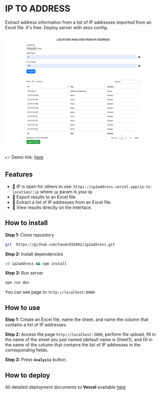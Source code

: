 # IP TO ADDRESS

Extract address information from a list of IP addresses imported from an Excel file. It's free. Deploy server with zezo config.

<img src="https://raw.githubusercontent.com/tandv592082/ip2address/main/intro/Screenshot%202023-06-28%20at%2020.38.22.png" width="auto" height="auto"/>

👉 Demo link: [here](https://ip2address.vercel.app/)

## Features

- 🤝 IP is open for others to use: `https://ip2address.vercel.app/ip-to-location/:ip` where `ip` param is your ip.
- 📎 Export results to an Excel file.
- 📂 Extract a list of IP addresses from an Excel file.
- 🙉 View results directly on the interface.

## How to install

**Step 1:** Clone repository

```bash
git  https://github.com/tandv592082/ip2address.git
```

**Step 2:** Install dependencies

```bash
cd ip2address && npm install
```

**Step 3:** Run server

```bash
npm run dev
```

You can see page in: `http://localhost:8080`

## How to use

**Step 1:** Create an Excel file, name the sheet, and name the column that contains a list of IP addresses.

**Step 2:** Access the page `http://localhost:3000`, perform file upload, fill in the name of the sheet you just named (default name is Sheet1), and fill in the name of the column that contains the list of IP addresses in the corresponding fields.

**Step 3:** Press **`Analysis`** button.

## How to deploy

All detailed deployment documents to **Vercel** available [here](https://vercel.com/docs/concepts/deployments/git)

